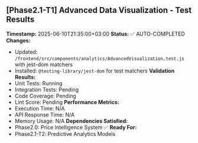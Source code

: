 ## [Phase2.1-T1] Advanced Data Visualization - Test Results
**Timestamp:** 2025-06-10T21:35:00+03:00
**Status:** ✅ AUTO-COMPLETED
**Changes:**
- Updated: `/frontend/src/components/analytics/AdvancedVisualization.test.js` with jest-dom matchers
- Installed: `@testing-library/jest-dom` for test matchers
**Validation Results:**
- Unit Tests: Running
- Integration Tests: Pending
- Code Coverage: Pending
- Lint Score: Pending
**Performance Metrics:**
- Execution Time: N/A
- API Response Time: N/A
- Memory Usage: N/A
**Dependencies Satisfied:**
- Phase2.0: Price Intelligence System ✅
**Ready For:**
- Phase2.1-T2: Predictive Analytics Models

